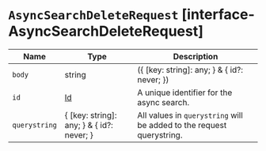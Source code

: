 # `AsyncSearchDeleteRequest` [interface-AsyncSearchDeleteRequest]

| Name | Type | Description |
| - | - | - |
| `body` | string | ({ [key: string]: any; } & { id?: never; }) | All values in `body` will be added to the request body. |
| `id` | [Id](./Id.md) | A unique identifier for the async search. |
| `querystring` | { [key: string]: any; } & { id?: never; } | All values in `querystring` will be added to the request querystring. |

